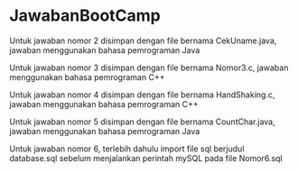 # JawabanBootCamp

Untuk jawaban nomor 2 disimpan dengan file bernama CekUname.java, jawaban menggunakan bahasa pemrograman Java

Untuk jawaban nomor 3 disimpan dengan file bernama Nomor3.c, jawaban menggunakan bahasa pemrograman C++

Untuk jawaban nomor 4 disimpan dengan file bernama HandShaking.c, jawaban menggunakan bahasa pemrograman C++ 

Untuk jawaban nomor 5 disimpan dengan file bernama CountChar.java, jawaban menggunakan bahasa pemrograman Java

Untuk jawaban nomor 6, terlebih dahulu import file sql berjudul database.sql sebelum menjalankan perintah mySQL pada file  Nomor6.sql
